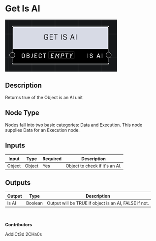 # Get Is AI
![alt text](get-is-ai.png)
## Description
Returns true of the Object is an AI unit

## Node Type
Nodes fall into two basic categories: Data and Execution. This node supplies Data for an Execution node.

## Inputs
| Input            | Type             | Required | Description												    |
|------------------|------------------|----------|--------------------------------------------------------------|
| Object | Object | Yes | Object to check if it's an AI.|

## Outputs
| Output           | Type             | Description												     |
|------------------|------------------|--------------------------------------------------------------|
| Is AI | Boolean | Output will be TRUE if object is an AI, FALSE if not. |

\
\
**Contributors**

AddiCt3d 2CHa0s
